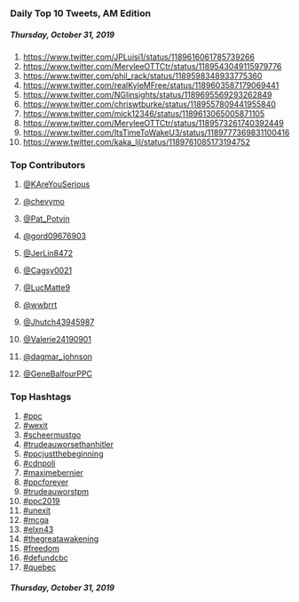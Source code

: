 ### Daily Top 10 Tweets, AM Edition
##### Thursday, October 31, 2019
 1) https://www.twitter.com/JPLuisi1/status/1189616061785739266
 2) https://www.twitter.com/MeryleeOTTCtr/status/1189543049115979776
 3) https://www.twitter.com/phil_rack/status/1189598348933775360
 4) https://www.twitter.com/realKyleMFree/status/1189603587179069441
 5) https://www.twitter.com/NGIinsights/status/1189695569293262849
 6) https://www.twitter.com/chriswtburke/status/1189557809441955840
 7) https://www.twitter.com/mick12346/status/1189613065005871105
 8) https://www.twitter.com/MeryleeOTTCtr/status/1189573261740392449
 9) https://www.twitter.com/ItsTimeToWakeU3/status/1189777369831100416
10) https://www.twitter.com/kaka_ljl/status/1189761085173194752

### Top Contributors
  1) [@KAreYouSerious](https://www.twitter.com/KAreYouSerious)
  2) [@chevymo](https://www.twitter.com/chevymo)
  3) [@Pat_Potvin](https://www.twitter.com/Pat_Potvin)
  4) [@gord09676903](https://www.twitter.com/gord09676903)
  5) [@JerLin8472](https://www.twitter.com/JerLin8472)
  6) [@Cagsy0021](https://www.twitter.com/Cagsy0021)
  7) [@LucMatte9](https://www.twitter.com/LucMatte9)
  8) [@wwbrrt](https://www.twitter.com/wwbrrt)
  9) [@Jhutch43945987](https://www.twitter.com/Jhutch43945987)
 10) [@Valerie24190901](https://www.twitter.com/Valerie24190901)

 11) [@dagmar_johnson](https://www.twitter.com/dagmar_johnson)
 12) [@GeneBalfourPPC](https://www.twitter.com/GeneBalfourPPC)


### Top Hashtags

  1) [#ppc](https://www.twitter.com/hashtag/ppc)
  2) [#wexit](https://www.twitter.com/hashtag/wexit)
  3) [#scheermustgo](https://www.twitter.com/hashtag/scheermustgo)
  4) [#trudeauworsethanhitler](https://www.twitter.com/hashtag/trudeauworsethanhitler)
  5) [#ppcjustthebeginning](https://www.twitter.com/hashtag/ppcjustthebeginning)
  6) [#cdnpoli](https://www.twitter.com/hashtag/cdnpoli)
  7) [#maximebernier](https://www.twitter.com/hashtag/maximebernier)
  8) [#ppcforever](https://www.twitter.com/hashtag/ppcforever)
  9) [#trudeauworstpm](https://www.twitter.com/hashtag/trudeauworstpm)
 10) [#ppc2019](https://www.twitter.com/hashtag/ppc2019)
 11) [#unexit](https://www.twitter.com/hashtag/unexit)
 12) [#mcga](https://www.twitter.com/hashtag/mcga)
 13) [#elxn43](https://www.twitter.com/hashtag/elxn43)
 14) [#thegreatawakening](https://www.twitter.com/hashtag/thegreatawakening)
 15) [#freedom](https://www.twitter.com/hashtag/freedom)
 16) [#defundcbc](https://www.twitter.com/hashtag/defundcbc)
 17) [#quebec](https://www.twitter.com/hashtag/quebec)

##### Thursday, October 31, 2019

